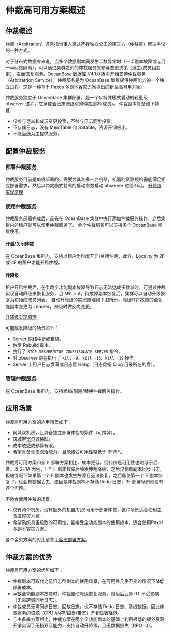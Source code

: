 # 仲裁高可用方案概述

## 仲裁概述

仲裁（Arbitration）通常指当事人通过选择独立公正的第三方（仲裁庭）解决争议的一种方式。

对于分布式数据库来说，当多个数据副本间发生半数异常时（一半副本故障或与另一半网络隔离），可以通过集群之外的仲裁服务来参与变更决策（选主/成员组变更），进而恢复服务。OceanBase 数据库 V4.1.0 版本开始支持仲裁服务（Arbitratrion Service），仲裁服务是为 OceanBase 集群提供仲裁能力的一个独立进程。这是一种基于 Paxos 多副本容灾方案提出的新型高可用方案。

仲裁服务独立于 OceanBase 集群部署，是一个以特殊模式启动的轻量级 observer 进程，它承载着日志流级别的仲裁副本(成员)。
仲裁副本具备如下特征：

* 仅参与选举和成员变更投票，不参与日志同步投票。
* 不存储日志，没有 MemTable 和 SStable，资源开销极小。
* 不能当选为主提供服务。

## 配置仲裁服务

### 部署仲裁服务

仲裁服务目前是单机部署的，需要为其准备一台机器，机器的资源规格需能满足相应部署需求，然后以仲裁模式特有的启动参数启动 observer 进程即可。
[升降级实现原理]()

### 使用仲裁服务

仲裁服务部署完成后，首先在 OceanBase 集群中执行添加仲裁服务操作，之后集群内的租户就可以使用仲裁服务了。
单个仲裁服务可以支持多个 OceanBase 集群使用。

#### 开启/关闭仲裁

在 OceanBase 集群内，支持以租户为粒度开启/关闭仲裁，此外，Locality 为 2F 或 4F 的租户才能开启仲裁。

#### 升降级

租户开启仲裁后，在半数全功能副本故障导致日志无法达成多数派时，可通过仲裁实现自动降级来恢复服务，且 `RPO = 0`，待故障副本恢复后，集群可以自动升级恢复为初始的成员列表。
自动升降级的实现原理如下图所示，降级时将故障的全功能副本变更为 Learner，升级时做反向变更。

[升降级实现原理]()

可能触发降级的场景如下：

* Server 网络中断或宕机。
* 触发 Rebuild 副本。
* 执行了 `STOP SERVER`/`STOP ZONE`/`ISOLATE SERVER` 指令。
* 对 observer 进程执行了 `kill -9`、`kill -15`、`kill -19` 操作。
* Server 上租户日志盘满或日志盘 Hang（日志盘指 Clog 目录所在的盘）。

### 管理仲裁服务

在 OceanBase 集群内，支持添加/删除/替换仲裁服务操作。

## 应用场景

仲裁高可用方案的适用场景如下：

* 同城双机房，且具备独立部署仲裁的条件（可跨城）。
* 跨城带宽资源稀缺。
* 成本敏感或预算有限。
* 希望具备无损双活能力，且能接受可用性略低于 3F/5F。

仲裁高可用方案和全 F 部署方案相比，成本更低，但代价是可用性也略低于后者。以 2F1A 为例，1 个 F 副本故障后触发仲裁降级，之后仅剩单副本同步日志，极端情况下如果第二个 F 副本也发生故障且无法恢复，之后即使第一个 F 副本恢复了，也会有数据丢失，原因是仲裁副本不存储 Redo 日志，3F 部署场景则没有这个问题。

不适合使用仲裁的场景：

* 仅有两个机房，没有额外的机器/机房可用于部署仲裁，这种场景适合使用主备库容灾方案；
* 希望系统具备极致的可用性，能接受全功能副本的使用成本，适合使用Paxos多副本容灾方案。

各个容灾方案的对比请参见[容灾部署方案](https://www.oceanbase.com/docs/common-oceanbase-database-cn-1000000000218577)。

## 仲裁方案的优势

仲裁高可用方案的优势如下：

* 仲裁副本可取代之前日志型副本的使用场景，在可用性几乎不变的情况下降低部署成本。
* 半数全功能副本故障时，仲裁自动降级恢复服务，降级后业务 RT 不受影响（无需跨城同步日志）。
* 仲裁成员无需同步日志、回放日志，也不存储 Redo 日志、基线数据，因此仲裁服务的资源（CPU /内存/磁盘/带宽）开销显著降低。
* 与主备库方案相比，仲裁方案在两个全功能副本的基础上利用极低的额外资源开销实现了无损双活能力，支持自动升降级，且无数据损失（RPO=0）。
